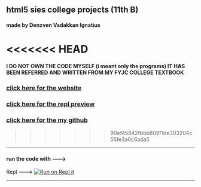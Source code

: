 ## html5 sies college projects (11th B)
#### made by Denzven Vadakkan Ignatius
<<<<<<< HEAD
=======
#### I DO NOT OWN THE CODE MYSELF (i meant only the programs) IT HAS BEEN REFERRED AND WRITTEN FROM MY FYJC COLLEGE TEXTBOOK
### [click here for the website](https://html5collegeprograms.denzvenignatius.repl.co/ "HTML programs site")

### [click here for the repl preview](https://repl.it/@DenzvenIgnatius/html-sies-college-basics "repl.it preview ")

### [click here for the my github](https://github.com/denzven/HTML5_college_programs "github site")

>>>>>>> 90ef45842fbbb809f1de303204c55fe3a0c6ada5
---
#### run the code with --->

Repl ---> [![Run on Repl.it](https://repl.it/badge/github/denzven/HTML5_college_programs)](https://repl.it/github/denzven/HTML5_college_programs)

---
